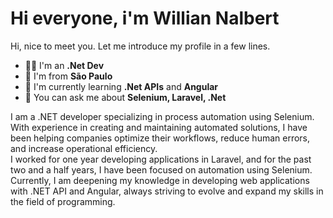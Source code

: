 # Hi everyone, i'm Willian Nalbert
<p width="45%">
Hi, nice to meet you. Let me introduce my profile in a few lines.
  <ul>
    <li>👨‍🔧 I'm an <b>.Net Dev</b></li>
    <li>📍 I'm from <b>São Paulo</b></li>
    <li>🌱 I'm currently learning <b>.Net APIs</b> and <b>Angular</b></li>
    <li>💬 You can ask me about <b>Selenium, Laravel, .Net</b></li>
  </ul>
I am a .NET developer specializing in process automation using Selenium. With experience in creating and maintaining automated solutions, I have been helping companies optimize their workflows, reduce human errors, and increase operational efficiency.
<br>I worked for one year developing applications in Laravel, and for the past two and a half years, I have been focused on automation using Selenium. Currently, I am deepening my knowledge in developing web applications with .NET API and Angular, always striving to evolve and expand my skills in the field of programming.
</p>

